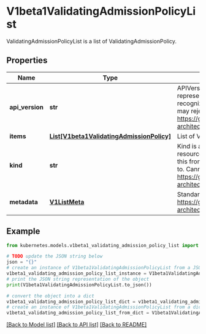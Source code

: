 # V1beta1ValidatingAdmissionPolicyList

ValidatingAdmissionPolicyList is a list of ValidatingAdmissionPolicy.

## Properties

Name | Type | Description | Notes
------------ | ------------- | ------------- | -------------
**api_version** | **str** | APIVersion defines the versioned schema of this representation of an object. Servers should convert recognized schemas to the latest internal value, and may reject unrecognized values. More info: https://git.k8s.io/community/contributors/devel/sig-architecture/api-conventions.md#resources | [optional] 
**items** | [**List[V1beta1ValidatingAdmissionPolicy]**](V1beta1ValidatingAdmissionPolicy.md) | List of ValidatingAdmissionPolicy. | 
**kind** | **str** | Kind is a string value representing the REST resource this object represents. Servers may infer this from the endpoint the client submits requests to. Cannot be updated. In CamelCase. More info: https://git.k8s.io/community/contributors/devel/sig-architecture/api-conventions.md#types-kinds | [optional] 
**metadata** | [**V1ListMeta**](V1ListMeta.md) | Standard list metadata. More info: https://git.k8s.io/community/contributors/devel/sig-architecture/api-conventions.md#types-kinds | [optional] 

## Example

```python
from kubernetes.models.v1beta1_validating_admission_policy_list import V1beta1ValidatingAdmissionPolicyList

# TODO update the JSON string below
json = "{}"
# create an instance of V1beta1ValidatingAdmissionPolicyList from a JSON string
v1beta1_validating_admission_policy_list_instance = V1beta1ValidatingAdmissionPolicyList.from_json(json)
# print the JSON string representation of the object
print(V1beta1ValidatingAdmissionPolicyList.to_json())

# convert the object into a dict
v1beta1_validating_admission_policy_list_dict = v1beta1_validating_admission_policy_list_instance.to_dict()
# create an instance of V1beta1ValidatingAdmissionPolicyList from a dict
v1beta1_validating_admission_policy_list_from_dict = V1beta1ValidatingAdmissionPolicyList.from_dict(v1beta1_validating_admission_policy_list_dict)
```
[[Back to Model list]](../README.md#documentation-for-models) [[Back to API list]](../README.md#documentation-for-api-endpoints) [[Back to README]](../README.md)


